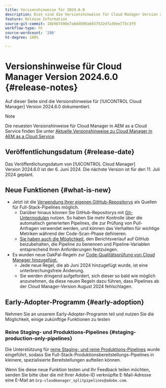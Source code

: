 ```yaml
---
title: Versionshinweise für 2024.6.0
description: Dies sind die Versionshinweise für Cloud Manager Version 2024.6.0.
feature: Release Information
source-git-commit: 18b9b7490e7a6ddb90a6837532d7a39ee775c3f9
workflow-type: ht
source-wordcount: '288'
ht-degree: 100%

---
```



# Versionshinweise für Cloud Manager Version 2024.6.0 {#release-notes}

Auf dieser Seite sind die Versionshinweise für [!UICONTROL Cloud Manager] Version 2024.6.0 dokumentiert.

>[!NOTE]
>
>Die neuesten Versionshinweise für Cloud Manager in AEM as a Cloud Service finden Sie unter [Aktuelle Versionshinweise zu Cloud Manager in AEM as a Cloud Service](https://experienceleague.adobe.com/docs/experience-manager-cloud-service/content/implementing/using-cloud-manager/release-notes-cloud-manager/release-notes-cm-current.html?lang=de).

## Veröffentlichungsdatum {#release-date}

Das Veröffentlichungsdatum von [!UICONTROL Cloud Manager] Version 2024.6.0 ist der 6. Juni 2024. Die nächste Version ist für den 11. Juli 2024 geplant.

## Neue Funktionen {#what-is-new}

* Jetzt ist die [Verwendung Ihrer eigenen GitHub-Repositorys](/help/managing-code/private-repositories.md) als Quellen für Full-Stack-Pipelines möglich.
   * Darüber hinaus können Sie GitHub-Repositorys mit [Git-Untermodulen](/help/managing-code/git-submodules.md) nutzen. So haben Sie mehr Kontrolle über die automatisch generierten Pipelines, die zur Prüfung von Pull-Anfragen verwendet werden, und können das Verhalten für wichtige Metriken während der Code-Scan-Phase definieren.
   * [Sie haben auch die Möglichkeit](/help/managing-code/github-check-config.md), den Berichtsverlauf auf GitHub beizubehalten, die Pipeline zu benennen und Pipeline-Variablen entsprechend Ihren Anforderungen festzulegen.
* Es wurden neue OakPal-Regeln zur [Code-Qualitätsprüfung von Cloud Manager hinzugefügt.](/help/using/custom-code-quality-rules.md#oakpal-ui-content-package)
   * Jede neue Regel, die ab Juni 2024 hinzugefügt wurde, ist eine unterbrechungsfreie Änderung.
   * Sie werden dringend aufgefordert, sich dieser so bald wie möglich anzunehmen, da diese neuen Regeln dazu führen, dass Pipelines ab der Cloud Manager-Version August 2024 fehlschlagen.

## Early-Adopter-Programm {#early-adoption}

Nehmen Sie an unserem Early-Adopter-Programm teil und nutzen Sie die Möglichkeit, einige zukünftige Funktionen zu testen

### Reine Staging- und Produktions-Pipelines {#staging-production-only-pipelines}

Die Unterstützung für [reine Staging- und reine Produktions-Pipelines](/help/using/stage-prod-only.md) wurde eingeführt, sodass Sie Full-Stack-Produktionsbereitstellungs-Pipelines in kleinere, spezialisierte Bereitstellungen aufteilen können.

Wenn Sie diese neue Funktion testen und Ihr Feedback teilen möchten, senden Sie bitte über die mit Ihrer Adobe-ID verknüpfte E-Mail-Adresse eine E-Mail an `Grp-cloudmanager_splitpipelines@adobe.com`.
